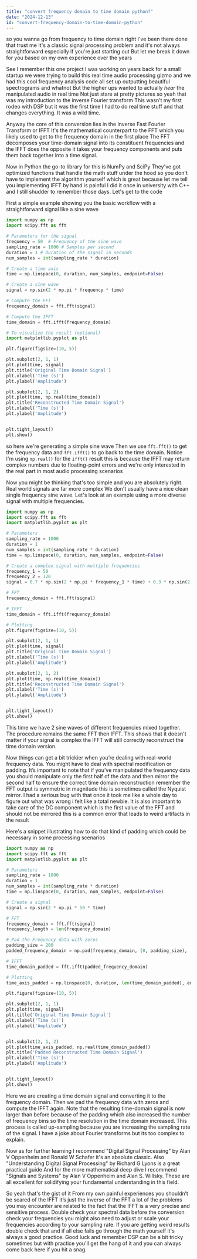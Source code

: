 ```yaml
---
title: "convert frequency domain to time domain python?"
date: "2024-12-13"
id: "convert-frequency-domain-to-time-domain-python"
---
```


so you wanna go from frequency to time domain right I've been there done that trust me It's a classic signal processing problem and it's not always straightforward especially if you're just starting out But let me break it down for you based on my own experience over the years

See I remember this one project I was working on years back for a small startup we were trying to build this real time audio processing gizmo and we had this cool frequency analysis code all set up outputting beautiful spectrograms and whatnot But the higher ups wanted to actually *hear* the manipulated audio in real time Not just stare at pretty pictures so yeah that was my introduction to the inverse Fourier transform This wasn’t my first rodeo with DSP but it was the first time I had to do real time stuff and that changes everything. It was a wild time.

Anyway the core of this conversion lies in the Inverse Fast Fourier Transform or IFFT It's the mathematical counterpart to the FFT which you likely used to get to the frequency domain in the first place The FFT decomposes your time-domain signal into its constituent frequencies and the IFFT does the opposite it takes your frequency components and puts them back together into a time signal.

Now in Python the go-to library for this is NumPy and SciPy They've got optimized functions that handle the math stuff under the hood so you don't have to implement the algorithm yourself which is great because let me tell you implementing IFFT by hand is painful I did it once in university with C++ and I still shudder to remember those days. Let's get to the code

First a simple example showing you the basic workflow with a straightforward signal like a sine wave

```python
import numpy as np
import scipy.fft as fft

# Parameters for the signal
frequency = 50  # Frequency of the sine wave
sampling_rate = 1000 # Samples per second
duration = 1 # Duration of the signal in seconds
num_samples = int(sampling_rate * duration)

# Create a time axis
time = np.linspace(0, duration, num_samples, endpoint=False)

# Create a sine wave
signal = np.sin(2 * np.pi * frequency * time)

# Compute the FFT
frequency_domain = fft.fft(signal)

# Compute the IFFT
time_domain = fft.ifft(frequency_domain)

# To visualize the result (optional)
import matplotlib.pyplot as plt

plt.figure(figsize=(10, 5))

plt.subplot(2, 1, 1)
plt.plot(time, signal)
plt.title('Original Time Domain Signal')
plt.xlabel('Time (s)')
plt.ylabel('Amplitude')

plt.subplot(2, 1, 2)
plt.plot(time, np.real(time_domain))
plt.title('Reconstructed Time Domain Signal')
plt.xlabel('Time (s)')
plt.ylabel('Amplitude')


plt.tight_layout()
plt.show()

```

so here we're generating a simple sine wave Then we use `fft.fft()` to get the frequency data and `fft.ifft()` to go back to the time domain.  Notice I'm using `np.real()` for the `ifft()` result this is because the IFFT may return complex numbers due to floating-point errors and we're only interested in the real part in most audio processing scenarios

Now you might be thinking that's too simple and you are absolutely right. Real world signals are far more complex We don't usually have a nice clean single frequency sine wave. Let's look at an example using a more diverse signal with multiple frequencies.

```python
import numpy as np
import scipy.fft as fft
import matplotlib.pyplot as plt

# Parameters
sampling_rate = 1000
duration = 1
num_samples = int(sampling_rate * duration)
time = np.linspace(0, duration, num_samples, endpoint=False)

# Create a complex signal with multiple frequencies
frequency_1 = 50
frequency_2 = 120
signal = 0.7 * np.sin(2 * np.pi * frequency_1 * time) + 0.3 * np.sin(2 * np.pi * frequency_2 * time)

# FFT
frequency_domain = fft.fft(signal)

# IFFT
time_domain = fft.ifft(frequency_domain)

# Plotting
plt.figure(figsize=(10, 5))

plt.subplot(2, 1, 1)
plt.plot(time, signal)
plt.title('Original Time Domain Signal')
plt.xlabel('Time (s)')
plt.ylabel('Amplitude')

plt.subplot(2, 1, 2)
plt.plot(time, np.real(time_domain))
plt.title('Reconstructed Time Domain Signal')
plt.xlabel('Time (s)')
plt.ylabel('Amplitude')


plt.tight_layout()
plt.show()

```

This time we have 2 sine waves of different frequencies mixed together. The procedure remains the same FFT then IFFT. This shows that it doesn't matter if your signal is complex the IFFT will still correctly reconstruct the time domain version.

Now things can get a bit trickier when you’re dealing with real-world frequency data. You might have to deal with spectral modification or padding. It’s important to note that if you’ve manipulated the frequency data you should manipulate only the first half of the data and then mirror the second half to ensure the correct time domain reconstruction remember the FFT output is symmetric in magnitude this is sometimes called the Nyquist mirror. I had a serious bug with that once it took me like a whole day to figure out what was wrong i felt like a total newbie. It is also important to take care of the DC component which is the first value of the FFT and should not be mirrored this is a common error that leads to weird artifacts in the result

Here's a snippet illustrating how to do that kind of padding which could be necessary in some processing scenarios

```python
import numpy as np
import scipy.fft as fft
import matplotlib.pyplot as plt

# Parameters
sampling_rate = 1000
duration = 1
num_samples = int(sampling_rate * duration)
time = np.linspace(0, duration, num_samples, endpoint=False)

# Create a signal
signal = np.sin(2 * np.pi * 50 * time)

# FFT
frequency_domain = fft.fft(signal)
frequency_length = len(frequency_domain)

# Pad the Frequency data with zeros
padding_size = 200
padded_frequency_domain = np.pad(frequency_domain, (0, padding_size), 'constant')

# IFFT
time_domain_padded = fft.ifft(padded_frequency_domain)

# Plotting
time_axis_padded = np.linspace(0, duration, len(time_domain_padded), endpoint=False)

plt.figure(figsize=(10, 5))

plt.subplot(2, 1, 1)
plt.plot(time, signal)
plt.title('Original Time Domain Signal')
plt.xlabel('Time (s)')
plt.ylabel('Amplitude')


plt.subplot(2, 1, 2)
plt.plot(time_axis_padded, np.real(time_domain_padded))
plt.title('Padded Reconstructed Time Domain Signal')
plt.xlabel('Time (s)')
plt.ylabel('Amplitude')


plt.tight_layout()
plt.show()
```

Here we are creating a time domain signal and converting it to the frequency domain. Then we pad the frequency data with zeros and compute the IFFT again. Note that the resulting time-domain signal is now larger than before because of the padding which also increased the number of frequency bins so the time resolution in the time domain increased. This process is called up-sampling because you are increasing the sampling rate of the signal. I have a joke about Fourier transforms but its too complex to explain.

Now as for further learning I recommend "Digital Signal Processing" by Alan V Oppenheim and Ronald W Schafer it's an absolute classic.  Also "Understanding Digital Signal Processing" by Richard G Lyons is a great practical guide And for the more mathematical deep dive I recommend "Signals and Systems" by Alan V Oppenheim and Alan S. Willsky. These are all excellent for solidifying your fundamental understanding in this field.

So yeah that's the gist of it From my own painful experiences you shouldn’t be scared of the IFFT it’s just the inverse of the FFT a lot of the problems you may encounter are related to the fact that the IFFT is a very precise and sensitive process. Double check your spectral data before the conversion check your frequencies you might also need to adjust or scale your frequencies according to your sampling rate. If you are getting weird results double check that and if all else fails go through the math yourself it's always a good practice. Good luck and remember DSP can be a bit tricky sometimes but with practice you'll get the hang of it and you can always come back here if you hit a snag.
